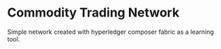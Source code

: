 # Commodity Trading Network

Simple network created with hyperledger composer fabric as a learning tool.
